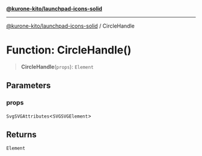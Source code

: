 [**@kurone-kito/launchpad-icons-solid**](../README.md)

***

[@kurone-kito/launchpad-icons-solid](../globals.md) / CircleHandle

# Function: CircleHandle()

> **CircleHandle**(`props`): `Element`

## Parameters

### props

`SvgSVGAttributes`\<`SVGSVGElement`\>

## Returns

`Element`
